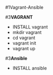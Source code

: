 #1Vagrant-Ansible 

#3**VAGRANT**
* INSTALL vagrant
* mkdir vagrant
* cd vagrant
* vagrant init
* vagrant up

#3**Ansible**
* INSTALL ansible
 
